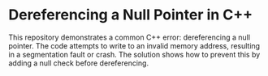 # Dereferencing a Null Pointer in C++

This repository demonstrates a common C++ error: dereferencing a null pointer.  The code attempts to write to an invalid memory address, resulting in a segmentation fault or crash.  The solution shows how to prevent this by adding a null check before dereferencing.